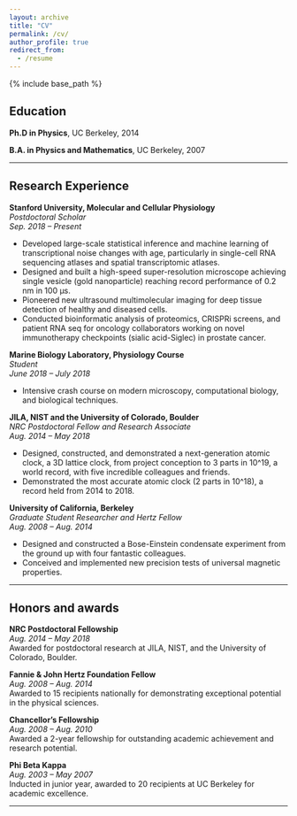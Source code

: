 ```yaml
---
layout: archive
title: "CV"
permalink: /cv/
author_profile: true
redirect_from:
  - /resume
---
```


{% include base_path %}


## Education
**Ph.D in Physics**, UC Berkeley, 2014

**B.A. in Physics and Mathematics**, UC Berkeley, 2007

---

## Research Experience

**Stanford University, Molecular and Cellular Physiology**  
*Postdoctoral Scholar*  
_Sep. 2018 – Present_
- Developed large-scale statistical inference and machine learning of transcriptional noise changes with age, particularly in single-cell RNA sequencing atlases and spatial transcriptomic atlases.
- Designed and built a high-speed super-resolution microscope achieving single vesicle (gold nanoparticle) reaching record performance of 0.2 nm in 100 µs.
- Pioneered new ultrasound multimolecular imaging for deep tissue detection of healthy and diseased cells.
- Conducted bioinformatic analysis of proteomics, CRISPRi screens, and patient RNA seq for oncology collaborators working on novel immunotherapy checkpoints (sialic acid-Siglec) in prostate cancer.

**Marine Biology Laboratory, Physiology Course**  
*Student*  
_June 2018 – July 2018_  
- Intensive crash course on modern microscopy, computational biology, and biological techniques.

**JILA, NIST and the University of Colorado, Boulder**  
*NRC Postdoctoral Fellow and Research Associate*  
_Aug. 2014 – May 2018_  
- Designed, constructed, and demonstrated a next-generation atomic clock, a 3D lattice clock, from project conception to 3 parts in 10^19, a world record, with five incredible colleagues and friends.
- Demonstrated the most accurate atomic clock (2 parts in 10^18), a record held from 2014 to 2018.

**University of California, Berkeley**  
*Graduate Student Researcher and Hertz Fellow*  
_Aug. 2008 – Aug. 2014_  
- Designed and constructed a Bose-Einstein condensate experiment from the ground up with four fantastic colleagues.
- Conceived and implemented new precision tests of universal magnetic properties.

---

## Honors and awards

**NRC Postdoctoral Fellowship**  
_Aug. 2014 – May 2018_  
Awarded for postdoctoral research at JILA, NIST, and the University of Colorado, Boulder.

**Fannie & John Hertz Foundation Fellow**  
_Aug. 2008 – Aug. 2014_  
Awarded to 15 recipients nationally for demonstrating exceptional potential in the physical sciences.

**Chancellor’s Fellowship**  
_Aug. 2008 – Aug. 2010_  
Awarded a 2-year fellowship for outstanding academic achievement and research potential.

**Phi Beta Kappa**  
_Aug. 2003 – May 2007_  
Inducted in junior year, awarded to 20 recipients at UC Berkeley for academic excellence.

---

<!-- Skills
======
* Skill 1
* Skill 2
  * Sub-skill 2.1
  * Sub-skill 2.2
  * Sub-skill 2.3
* Skill 3

Publications
======
  <ul>{% for post in site.publications reversed %}
    {% include archive-single-cv.html %}
  {% endfor %}</ul>
  
Talks
======
  <ul>{% for post in site.talks reversed %}
    {% include archive-single-talk-cv.html  %}
  {% endfor %}</ul>
  
Teaching
======
  <ul>{% for post in site.teaching reversed %}
    {% include archive-single-cv.html %}
  {% endfor %}</ul>
  
Service and leadership
======
* Currently signed in to 43 different slack teams -->
